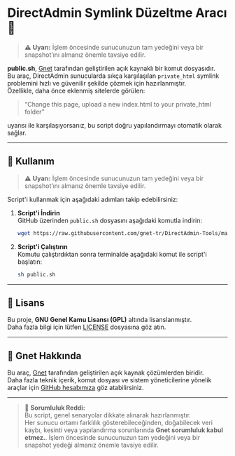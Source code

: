 # DirectAdmin Symlink Düzeltme Aracı 🔧

> ⚠️ **Uyarı:** İşlem öncesinde sunucunuzun tam yedeğini veya bir snapshot’ını almanız önemle tavsiye edilir.


**public.sh**, [Gnet](https://www.gnet.tr) tarafından geliştirilen açık kaynaklı bir komut dosyasıdır.  
Bu araç, DirectAdmin sunucularda sıkça karşılaşılan `private_html` symlink problemini hızlı ve güvenilir şekilde çözmek için hazırlanmıştır.  
Özellikle, daha önce eklenmiş sitelerde görülen:

> “Change this page, upload a new index.html to your private_html folder”

uyarısı ile karşılaşıyorsanız, bu script doğru yapılandırmayı otomatik olarak sağlar.

---

## 🚀 Kullanım
> ⚠️ **Uyarı:** İşlem öncesinde sunucunuzun tam yedeğini veya bir snapshot’ını almanız önemle tavsiye edilir.

Script'i kullanmak için aşağıdaki adımları takip edebilirsiniz:

1. **Script'i İndirin**  
   GitHub üzerinden `public.sh` dosyasını aşağıdaki komutla indirin:

   ```bash
   wget https://raw.githubusercontent.com/gnet-tr/DirectAdmin-Tools/main/public.sh
   ```

2. **Script'i Çalıştırın**  
   Komutu çalıştırdıktan sonra terminalde aşağıdaki komut ile script'i başlatın:

   ```bash
   sh public.sh
   ```


---

## 📄 Lisans

Bu proje, **GNU Genel Kamu Lisansı (GPL)** altında lisanslanmıştır.  
Daha fazla bilgi için lütfen [LICENSE](./LICENSE) dosyasına göz atın.

---

## 🔗 Gnet Hakkında

Bu araç, [Gnet](https://www.gnet.tr) tarafından geliştirilen açık kaynak çözümlerden biridir.  
Daha fazla teknik içerik, komut dosyası ve sistem yöneticilerine yönelik araçlar için [GitHub hesabımıza](https://github.com/gnet-tr) göz atabilirsiniz.

---

> 🛑 **Sorumluluk Reddi:**  
> Bu script, genel senaryolar dikkate alınarak hazırlanmıştır.  
> Her sunucu ortamı farklılık gösterebileceğinden, doğabilecek veri kaybı, kesinti veya yapılandırma sorunlarında **Gnet sorumluluk kabul etmez.**.
İşlem öncesinde sunucunuzun tam yedeğini veya bir snapshot yedeği almanız önemle tavsiye edilir.


